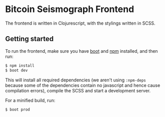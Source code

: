 # Bitcoin Seismograph Frontend

The frontend is written in Clojurescript, with the stylings written in SCSS.

## Getting started

To run the frontend, make sure you have [boot](https://github.com/boot-clj/boot) and [npm](https://github.com/npm/npm) installed, and then run:

```bash
$ npm install
$ boot dev
```

This will install all required dependencies (we aren't using `:npm-deps`
because some of the dependencies contain no javascript and hence cause
compilation errors), compile the SCSS and start a development server.

For a minified build, run:

```bash
$ boot prod
```
